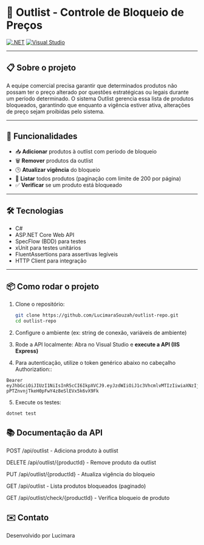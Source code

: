 # 🚫 Outlist - Controle de Bloqueio de Preços

[![.NET](https://img.shields.io/badge/.NET-8-blue?style=flat-square)](https://dotnet.microsoft.com/)
[![Visual Studio](https://img.shields.io/badge/Visual%20Studio-2022-blue?style=flat-square&logo=visual-studio&logoColor=white)](https://visualstudio.microsoft.com/)

---

## 📋 Sobre o projeto

A equipe comercial precisa garantir que determinados produtos não possam ter o preço alterado por questões estratégicas ou legais durante um período determinado.
O sistema Outlist gerencia essa lista de produtos bloqueados, garantindo que enquanto a vigência estiver ativa, alterações de preço sejam proibidas pelo sistema.

---

## 🚀 Funcionalidades

- 📥 **Adicionar** produtos à outlist com período de bloqueio  
- 🗑️ **Remover** produtos da outlist  
- 🕒 **Atualizar vigência** do bloqueio  
- 📄 **Listar** todos produtos (paginação com limite de 200 por página)  
- ✅ **Verificar** se um produto está bloqueado  

---

## 🛠️ Tecnologias

- C#  
- ASP.NET Core Web API  
- SpecFlow (BDD) para testes  
- xUnit para testes unitários  
- FluentAssertions para assertivas legíveis  
- HTTP Client para integração  

---

## 📦 Como rodar o projeto

1. Clone o repositório:  
   ```bash
   git clone https://github.com/LucimaraSouzah/outlist-repo.git
   cd outlist-repo

2. Configure o ambiente (ex: string de conexão, variáveis de ambiente)

3. Rode a API localmente:
Abra no Visual Studio e **execute a API (IIS Express)**

4. Para autenticação, utilize o token genérico abaixo no cabeçalho Authorization::
  ```
  Bearer eyJhbGciOiJIUzI1NiIsInR5cCI6IkpXVCJ9.eyJzdWIiOiJ1c3VhcmlvMTIzIiwiaXNzIjoiT3V0bGlzdEFQSSIsImF1ZCI6Ik91dGxpc3RDbGllbnRzIiwiZXhwIjoxNzQ4MzA1NzUwLCJyb2xlIjoiYWRtaW4ifQ.PP2TpeNx-pPTZnvnjTkeH0pFwY4z8eSlEVx5k6vX9Fk
  ```

5. Execute os testes:
  ```
  dotnet test
  ```

## 📚 Documentação da API
POST /api/outlist - Adiciona produto à outlist

DELETE /api/outlist/{productId} - Remove produto da outlist

PUT /api/outlist/{productId} - Atualiza vigência do bloqueio

GET /api/outlist - Lista produtos bloqueados (paginado)

GET /api/outlist/check/{productId} - Verifica bloqueio de produto


## ✉️ Contato
Desenvolvido por Lucimara
